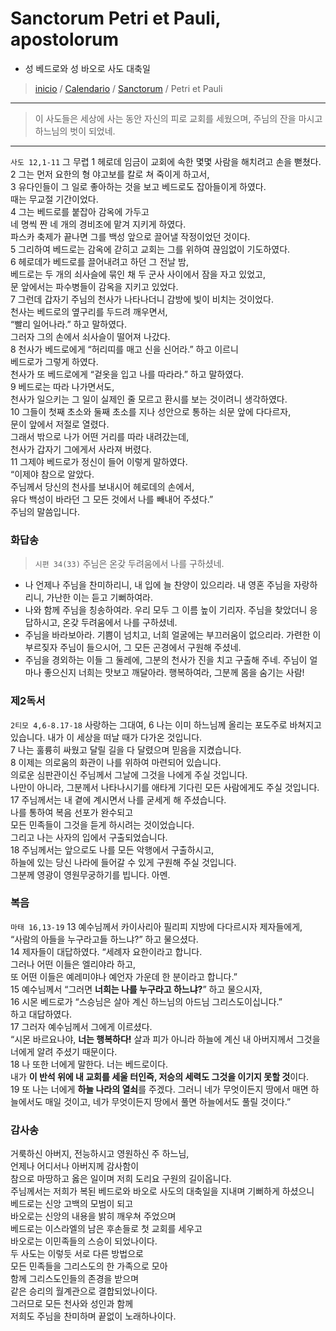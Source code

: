 # Sanctorum Petri et Pauli, apostolorum
- 성 베드로와 성 바오로 사도 대축일

> [inicio](../../README.md) / [Calendario](../../LC.md) / [Sanctorum](../SS.md) / Petri et Pauli

----

> 이 사도들은 세상에 사는 동안 자신의 피로 교회를 세웠으며, 주님의 잔을 마시고 하느님의 벗이 되었네.


----

`사도 12,1-11` 그 무렵 1 헤로데 임금이 교회에 속한 몇몇 사람을 해치려고 손을 뻗쳤다.  
2 그는 먼저 요한의 형 야고보를 칼로 쳐 죽이게 하고서,  
3 유다인들이 그 일로 좋아하는 것을 보고 베드로도 잡아들이게 하였다.  
때는 무교절 기간이었다.  
4 그는 베드로를 붙잡아 감옥에 가두고  
네 명씩 짠 네 개의 경비조에 맡겨 지키게 하였다.  
파스카 축제가 끝나면 그를 백성 앞으로 끌어낼 작정이었던 것이다.  
5 그리하여 베드로는 감옥에 갇히고 교회는 그를 위하여 끊임없이 기도하였다.  
6 헤로데가 베드로를 끌어내려고 하던 그 전날 밤,  
베드로는 두 개의 쇠사슬에 묶인 채 두 군사 사이에서 잠을 자고 있었고,  
문 앞에서는 파수병들이 감옥을 지키고 있었다.  
7 그런데 갑자기 주님의 천사가 나타나더니 감방에 빛이 비치는 것이었다.  
천사는 베드로의 옆구리를 두드려 깨우면서,  
“빨리 일어나라.” 하고 말하였다.  
그러자 그의 손에서 쇠사슬이 떨어져 나갔다.  
8 천사가 베드로에게 “허리띠를 매고 신을 신어라.” 하고 이르니  
베드로가 그렇게 하였다.  
천사가 또 베드로에게 “겉옷을 입고 나를 따라라.” 하고 말하였다.  
9 베드로는 따라 나가면서도,  
천사가 일으키는 그 일이 실제인 줄 모르고 환시를 보는 것이려니 생각하였다.  
10 그들이 첫째 초소와 둘째 초소를 지나 성안으로 통하는 쇠문 앞에 다다르자,  
문이 앞에서 저절로 열렸다.  
그래서 밖으로 나가 어떤 거리를 따라 내려갔는데,  
천사가 갑자기 그에게서 사라져 버렸다.  
11 그제야 베드로가 정신이 들어 이렇게 말하였다.  
“이제야 참으로 알았다.  
주님께서 당신의 천사를 보내시어 헤로데의 손에서,  
  유다 백성이 바라던 그 모든 것에서 나를 빼내어 주셨다.”  
주님의 말씀입니다.  


### 화답송
> `시편 34(33)` 주님은 온갖 두려움에서 나를 구하셨네.  
- 나 언제나 주님을 찬미하리니, 내 입에 늘 찬양이 있으리라. 내 영혼 주님을 자랑하리니, 가난한 이는 듣고 기뻐하여라.
- 나와 함께 주님을 칭송하여라. 우리 모두 그 이름 높이 기리자. 주님을 찾았더니 응답하시고, 온갖 두려움에서 나를 구하셨네.
- 주님을 바라보아라. 기쁨이 넘치고, 너희 얼굴에는 부끄러움이 없으리라. 가련한 이 부르짖자 주님이 들으시어, 그 모든 곤경에서 구원해 주셨네.
- 주님을 경외하는 이들 그 둘레에, 그분의 천사가 진을 치고 구출해 주네. 주님이 얼마나 좋으신지 너희는 맛보고 깨달아라. 행복하여라, 그분께 몸을 숨기는 사람!



### 제2독서
`2티모 4,6-8.17-18` 사랑하는 그대여,  6 나는 이미 하느님께 올리는 포도주로 바쳐지고 있습니다. 내가 이 세상을 떠날 때가 다가온 것입니다.  
7 나는 훌륭히 싸웠고 달릴 길을 다 달렸으며 믿음을 지켰습니다.  
8 이제는 의로움의 화관이 나를 위하여 마련되어 있습니다.  
의로운 심판관이신 주님께서 그날에 그것을 나에게 주실 것입니다.  
나만이 아니라,  그분께서 나타나시기를 애타게 기다린 모든 사람에게도 주실 것입니다.  
17 주님께서는 내 곁에 계시면서 나를 굳세게 해 주셨습니다.  
나를 통하여 복음 선포가 완수되고  
모든 민족들이 그것을 듣게 하시려는 것이었습니다.  
그리고 나는 사자의 입에서 구출되었습니다.  
18 주님께서는 앞으로도 나를 모든 악행에서 구출하시고,  
하늘에 있는 당신 나라에 들어갈 수 있게 구원해 주실 것입니다.  
그분께 영광이 영원무궁하기를 빕니다. 아멘.  

### 복음
`마태 16,13-19` 13 예수님께서 카이사리아 필리피 지방에 다다르시자 제자들에게,  
“사람의 아들을 누구라고들 하느냐?” 하고 물으셨다.  
14 제자들이 대답하였다. “세례자 요한이라고 합니다.  
그러나 어떤 이들은 엘리야라 하고,  
또 어떤 이들은 예레미야나 예언자 가운데 한 분이라고 합니다.”  
15 예수님께서 “그러면 **너희는 나를 누구라고 하느냐?**” 하고 물으시자,  
16 시몬 베드로가 “스승님은 살아 계신 하느님의 아드님 그리스도이십니다.”  
하고 대답하였다.  
17 그러자 예수님께서 그에게 이르셨다.  
“시몬 바르요나야, **너는 행복하다!**
살과 피가 아니라 하늘에 계신 내 아버지께서 그것을 너에게 알려 주셨기 때문이다.  
18 나 또한 너에게 말한다. 너는 베드로이다.  
내가 **이 반석 위에 내 교회를 세울 터인즉, 저승의 세력도 그것을 이기지 못할 것**이다.  
19 또 나는 너에게 **하늘 나라의 열쇠**를 주겠다. 그러니 네가 무엇이든지 땅에서 매면 하늘에서도 매일 것이고, 네가 무엇이든지 땅에서 풀면 하늘에서도 풀릴 것이다.”  


### 감사송
거룩하신 아버지, 전능하시고 영원하신 주 하느님,  
언제나 어디서나 아버지께 감사함이  
참으로 마땅하고 옳은 일이며 저희 도리요 구원의 길이옵니다.  
주님께서는 저희가 복된 베드로와 바오로 사도의 대축일을 지내며 기뻐하게 하셨으니  
베드로는 신앙 고백의 모범이 되고  
바오로는 신앙의 내용을 밝히 깨우쳐 주었으며  
베드로는 이스라엘의 남은 후손들로 첫 교회를 세우고  
바오로는 이민족들의 스승이 되었나이다.  
두 사도는 이렇듯 서로 다른 방법으로  
모든 민족들을 그리스도의 한 가족으로 모아  
함께 그리스도인들의 존경을 받으며  
같은 승리의 월계관으로 결합되었나이다.  
그러므로 모든 천사와 성인과 함께  
저희도 주님을 찬미하며 끝없이 노래하나이다.